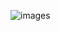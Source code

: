 ![images](https://github.com/PolitRP/.github/assets/100070910/17613153-dd6a-4f59-855e-a8c7f1851f31)
